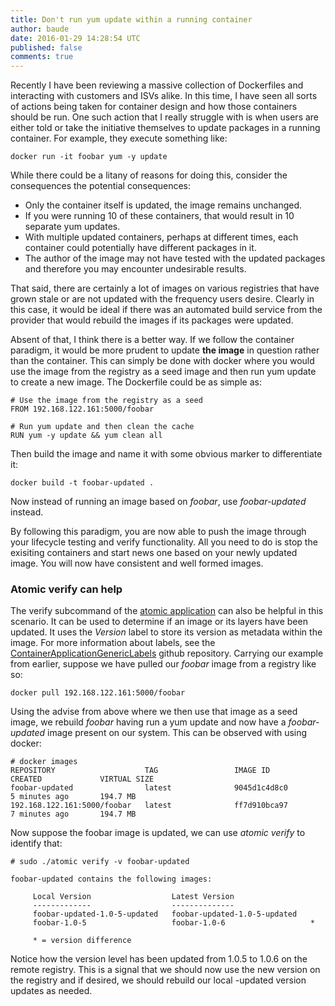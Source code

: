 ```yaml
---
title: Don't run yum update within a running container
author: baude
date: 2016-01-29 14:28:54 UTC
published: false
comments: true
---
```


Recently I have been reviewing a massive collection of Dockerfiles and interacting with customers
and ISVs alike.  In this time, I have seen all sorts of actions being taken for container design and how
those containers should be run.  One such action that I really struggle with is when users are either told
or take the initiative themselves to update packages in a running container.  For example, they execute something like:

```
docker run -it foobar yum -y update

```
While there could be a litany of reasons for doing this,  consider the consequences the potential consequences:

* Only the container itself is updated, the image remains unchanged.
* If you were running 10 of these containers, that would result in 10 separate yum updates.
* With multiple updated containers, perhaps at different times, each container could potentially have different packages in it.
* The author of the image may not have tested with the updated packages and therefore you may encounter undesirable results.

That said, there are certainly a lot of images on various registries that have grown stale or are not updated with the frequency users desire.  Clearly in this case, it would be ideal if there was an automated build service from the provider that would rebuild the images if its packages were updated.

Absent of that, I think there is a better way.  If we follow the container paradigm, it would be more prudent to update **the image** in question rather than the container.  This can simply be done with docker where you would use the image from the registry as a seed image and then run yum update to create a new image.  The Dockerfile could be as simple as:

```
# Use the image from the registry as a seed
FROM 192.168.122.161:5000/foobar

# Run yum update and then clean the cache
RUN yum -y update && yum clean all
```
Then build the image and name it with some obvious marker to differentiate it:

```
docker build -t foobar-updated .
```

Now instead of running an image based on *foobar*, use *foobar-updated* instead.

By following this paradigm, you are now able to push the image through your lifecycle testing and verify functionality. All you need to do is stop the exisiting containers and start news one based on your newly updated image.  You will now have consistent and well formed images.

### Atomic verify can help

The verify subcommand of the [atomic application](https://github.com/projectatomic/atomic) can also be helpful in this scenario.  It can be used to determine if an image or its layers have been updated.  It uses the _Version_ label to store its version as metadata within the image.  For more information about labels, see the [ContainerApplicationGenericLabels](https://github.com/projectatomic/ContainerApplicationGenericLabels) github repository. Carrying our example from earlier, suppose we have pulled our *foobar* image from a registry like so:

```
docker pull 192.168.122.161:5000/foobar
```
Using the advise from above where we then use that image as a seed image, we rebuild *foobar* having run a yum update and now have a *foobar-updated* image present on our system.  This can be observed with using docker:

```
# docker images
REPOSITORY                    TAG                 IMAGE ID            CREATED             VIRTUAL SIZE
foobar-updated                latest              9045d1c4d8c0        5 minutes ago       194.7 MB
192.168.122.161:5000/foobar   latest              ff7d910bca97        7 minutes ago       194.7 MB
```

Now suppose the foobar image is updated, we can use *atomic verify* to identify that:

```
# sudo ./atomic verify -v foobar-updated

foobar-updated contains the following images:

     Local Version                  Latest Version
     -------------                  --------------
     foobar-updated-1.0-5-updated   foobar-updated-1.0-5-updated
     foobar-1.0-5                   foobar-1.0-6                   *

     * = version difference
```

Notice how the version level has been updated from 1.0.5 to 1.0.6 on the remote registry.  This is a signal that we should now use the new version on the
registry and if desired, we should rebuild our local -updated version updates as needed.

